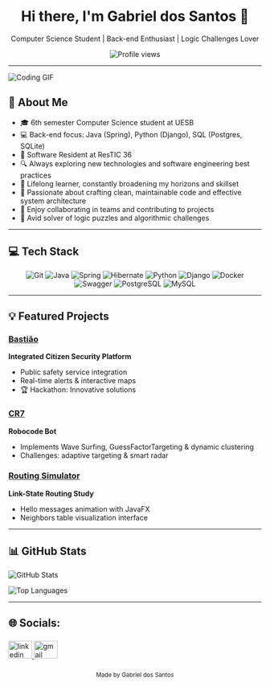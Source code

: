 <!--
  🌟 Tip: Use shields.io badges and animated GIFs for extra flair!
  Example badge:
  [![LinkedIn Badge](https://img.shields.io/badge/-Gabriel-blue?style=flat&logo=Linkedin&logoColor=white)](https://www.linkedin.com/in/your-profile)
-->

<div align="center">
  <h1>Hi there, I'm Gabriel dos Santos 👋</h1>
  <p>Computer Science Student | Back-end Enthusiast | Logic Challenges Lover</p>
  <img src="https://komarev.com/ghpvc/?username=gabrielduzz&color=green" alt="Profile views"/>
</div>

---

<img src="https://media1.giphy.com/media/B1CrvUCoMxhy8/giphy.gif" alt="Coding GIF" />

## 🚀 About Me
- 🎓 6th semester Computer Science student at UESB  
- 💻 Back-end focus: Java (Spring), Python (Django), SQL (Postgres, SQLite)  
- 🏅 Software Resident at ResTIC 36  
- 🔍 Always exploring new technologies and software engineering best practices  
- 🌱 Lifelong learner, constantly broadening my horizons and skillset  
- 🎯 Passionate about crafting clean, maintainable code and effective system architecture  
- 🤝 Enjoy collaborating in teams and contributing to projects  
- 🤖 Avid solver of logic puzzles and algorithmic challenges

---

## 💻 Tech Stack
<div align="center">
  <img src="https://img.shields.io/badge/Git-%23F05033?style=for-the-badge&logo=git&logoColor=white" alt="Git" />
  <img src="https://img.shields.io/badge/Java-%23ED8B00?style=for-the-badge&logo=openjdk&logoColor=white" alt="Java" />
  <img src="https://img.shields.io/badge/Spring-%236DB33F?style=for-the-badge&logo=spring&logoColor=white" alt="Spring" />
  <img src="https://img.shields.io/badge/Hibernate-%2359666C?style=for-the-badge&logo=hibernate&logoColor=white" alt="Hibernate" />
  <img src="https://img.shields.io/badge/Python-3670A0?style=for-the-badge&logo=python&logoColor=ffdd54" alt="Python" />
  <img src="https://img.shields.io/badge/Django-%23092E20?style=for-the-badge&logo=django&logoColor=white" alt="Django" />
  <img src="https://img.shields.io/badge/Docker-2496ED?style=for-the-badge&logo=docker&logoColor=white" alt="Docker" />
  <img src="https://img.shields.io/badge/Swagger-%23F7DF1E?style=for-the-badge&logo=swagger&logoColor=black" alt="Swagger" />
  <img src="https://img.shields.io/badge/PostgreSQL-%23316192?style=for-the-badge&logo=postgresql&logoColor=white" alt="PostgreSQL" />
  <img src="https://img.shields.io/badge/MySQL-%234479A1?style=for-the-badge&logo=mysql&logoColor=white" alt="MySQL" />
</div>

---

## 💡 Featured Projects

### [Bastião](https://github.com/gabrielduzz/Bastiao)
**Integrated Citizen Security Platform**  
- Public safety service integration  
- Real-time alerts & interactive maps  
- 🏆 Hackathon: Innovative solutions

### [CR7](https://github.com/gabrielduzz/cr7-robocode)
**Robocode Bot**  
- Implements Wave Surfing, GuessFactorTargeting & dynamic clustering  
- Challenges: adaptive targeting & smart radar

### [Routing Simulator](https://github.com/gabrielduzz/ospf-simulator)
**Link-State Routing Study**  
- Hello messages animation with JavaFX  
- Neighbors table visualization interface

---

## 📊 GitHub Stats

![GitHub Stats](https://github-readme-stats.vercel.app/api?username=gabrielduzz&hide=issues&show_icons=true&theme=tokyonight)

![Top Languages](https://github-readme-stats.vercel.app/api/top-langs/?username=gabrielduzz&layout=compact&theme=tokyonight)

---


<h2 align="left">🌐 Socials:</h2>

###

<div align="left">
  <a href="https://www.linkedin.com/in/gabriell-ds/" target="_blank">
    <img src="https://raw.githubusercontent.com/maurodesouza/profile-readme-generator/master/src/assets/icons/social/linkedin/default.svg" width="47" height="35" alt="linkedin logo" />
  </a>
  <a href="mailto:gabrielsantos2501@gmail.com" target="_blank">
    <img src="https://raw.githubusercontent.com/maurodesouza/profile-readme-generator/master/src/assets/icons/social/gmail/default.svg" width="47" height="35" alt="gmail logo" />
  </a>
</div>

###

<div align="center">
  <sub>Made by Gabriel dos Santos</sub>
</div>
